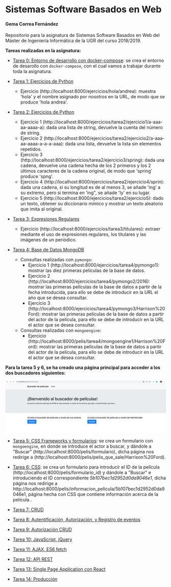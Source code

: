 # Sistemas Software Basados en Web

#### Gema Correa Fernández

Repositorio para la asignatura de Sistemas Software Basados en Web del Máster de Ingeniería Informática de la UGR del curso 2018/2019.

**Tareas realizadas en la asignatura:**

- [Tarea 0: Entorno de desarrollo con docker-compose](https://github.com/Gecofer/MII_SSBW_1819/tree/master/Tarea%200): se crea el entorno de desarollo con `docker-compose`, con el cual vamos a trabajar durante toda la asignatura.


- [Tarea 1: Ejercicios de Python](https://github.com/Gecofer/MII_SSBW_1819/tree/master/Tarea%201)
  - Ejercicio (http://localhost:8000/ejercicios/hola/andrea): muestra 'hola' y el nombre asignado por nosotros en la URL, de modo que se produce 'hola andrea'.


- [Tarea 2: Ejercicios de Python](https://github.com/Gecofer/MII_SSBW_1819/tree/master/Tarea%202)
  - Ejercicio 1 (http://localhost:8000/ejercicios/tarea2/ejercicio1/a-aaa-aa-aaaa-a): dada una lista de string, devuelve la cuenta del número de string.
  - Ejercicio 2 (http://localhost:8000/ejercicios/tarea2/ejercicio2/a-aaa-aa-aaaa-a-a-a-aaa): dada una lista, devuelve la lista sin elementos repetidos.
  - Ejercicio 3 (http://localhost:8000/ejercicios/tarea2/ejercicio3/spring): dada una cadena, devuelve una cadena hecha de los 2 primeros y los 2 últimos caracteres de la cadena original, de modo que 'spring' produce 'spng'.
  - Ejercicio 4 (http://localhost:8000/ejercicios/tarea2/ejercicio4/sprin): dada una cadena, si su longitud es de al menos 3, se añade 'ing' a su extremo, pero si termina en 'ing", se añade 'ly' en su lugar.
  - Ejercicio 5 (http://localhost:8000/ejercicios/tarea2/ejercicio5): dado un texto, obtener su diccionario mímico y mostrar un texto aleatorio que imita al original.


- [Tarea 3: Expresiones Regulares](https://github.com/Gecofer/MII_SSBW_1819/tree/master/Tarea%203)
  - Ejercicio (http://localhost:8000/ejercicios/tarea3/titulares): extraer mediante el uso de expresiones regulares, los titulares y las imágenes de un periódico.


- [Tarea 4: Base de Datos MongoDB](https://github.com/Gecofer/MII_SSBW_1819/tree/master/Tarea%204)
  - Consultas realizadas con `pymongo`:
    - Ejercicio 1 (http://localhost:8000/ejercicios/tarea4/pymongo1): mostrar las diez primeras películas de la base de datos.
    - Ejercicio 2 (http://localhost:8000/ejercicios/tarea4/pymongo2/2016): mostrar las primeras películas de la base de datos a partir de la fecha introducida, para ello se debe de introducir en la URL el año que se desea consultar.
    - Ejercicio 3 (http://localhost:8000/ejercicios/tarea4/pymongo3/Harrison%20Ford): mostrar las primeras películas de la base de datos a partir del actor de la película, para ello se debe de introducir en la URL el actor que se desea consultar.
  - Consultas realizadas con `mongoengine`:  
    - Ejercicio (http://localhost:8000/pelis/tarea4/mongoengine1/Harrison%20Ford): mostrar las primeras películas de la base de datos a partir del actor de la película, para ello se debe de introducir en la URL el actor que se desea consultar.


**Para la tarea 5 y 6, se ha creado una página principal para acceder a los dos buscadores siguientes:**

![](imagenes/1.png)



- [Tarea 5: CSS Frameworks y formularios](https://github.com/Gecofer/MII_SSBW_1819/tree/master/Tarea%205): se crea un formulario con `mongoengine`, en donde se introduce el actor a buscar, y dándole a "Buscar" (http://localhost:8000/pelis/formulario), dicha página nos redirige a (http://localhost:8000/pelis/pelis_que_sale/Harrison%20Ford).


- [Tarea 6: CSS](https://github.com/Gecofer/MII_SSBW_1819/tree/master/Tarea%206): se crea un formulario para introducir el ID de la película (http://localhost:8000/pelis/formulario_id) y dándole a "Buscar" e introduciendo el ID correspondiente _5b107bec1d2952d0da9046e1_, dicha página nos redirige a http://localhost:8000/pelis/informacion_pelicula/5b107bec1d2952d0da9046e1, página hecha con CSS que contiene información acerca de la película .


- [Tarea 7: CRUD](https://github.com/Gecofer/MII_SSBW_1819/tree/master/Tarea%207)


- [Tarea 8: Autentificación, Autorización, y Registro de eventos](https://github.com/Gecofer/MII_SSBW_1819/tree/master/Tarea%208)


- [Tarea 9: Autorización CRUD](https://github.com/Gecofer/MII_SSBW_1819/tree/master/Tarea%209)


- [Tarea 10: JavaScript, jQuery](https://github.com/Gecofer/MII_SSBW_1819/tree/master/Tarea%2010)


- [Tarea 11: AJAX, ES6 fetch](https://github.com/Gecofer/MII_SSBW_1819/tree/master/Tarea%2011)

- [Tarea 12: API REST](https://github.com/Gecofer/MII_SSBW_1819/tree/master/Tarea%2012)


- [Tarea 13: Single Page Application con React](https://github.com/Gecofer/MII_SSBW_1819/tree/master/Tarea%2013)


- [Tarea 14: Producción](https://github.com/Gecofer/MII_SSBW_1819/tree/master/Tarea%2014)
